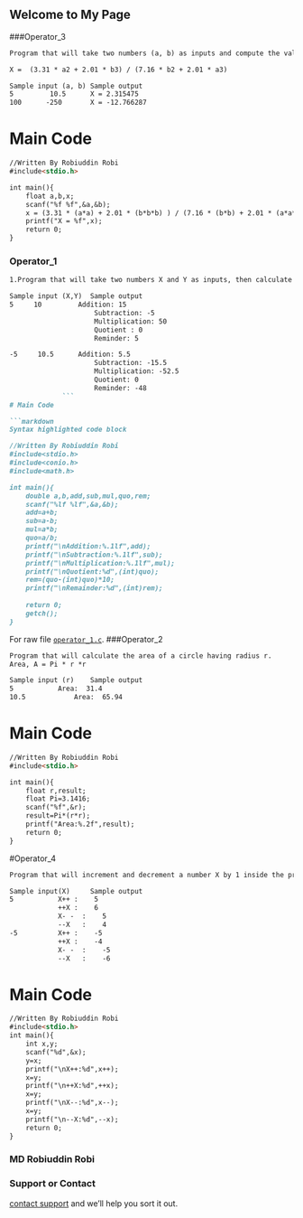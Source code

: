 ## Welcome to My Page

###Operator_3
```markdown
Program that will take two numbers (a, b) as inputs and compute the value of the equation – (Without using math.h)

X =  (3.31 * a2 + 2.01 * b3) / (7.16 * b2 + 2.01 * a3)

Sample input (a, b)	Sample output
5         10.5		X = 2.315475
100      -250		X = -12.766287
```
# Main Code
```markdown
//Written By Robiuddin Robi
#include<stdio.h>

int main(){
	float a,b,x;
	scanf("%f %f",&a,&b);
	x = (3.31 * (a*a) + 2.01 * (b*b*b) ) / (7.16 * (b*b) + 2.01 * (a*a*a) );
	printf("X = %f",x);
	return 0;
}
```
### Operator_1

```markdown
1.Program that will take two numbers X and Y as inputs, then calculate and print the values of their addition, subtraction, multiplication, division (quotient and reminder). 

Sample input (X,Y)	Sample output
5     10	     Addition: 15
                     Subtraction: -5
                     Multiplication: 50
                     Quotient : 0
                     Reminder: 5

-5     10.5	     Addition: 5.5
                     Subtraction: -15.5
                     Multiplication: -52.5
                     Quotient: 0
                     Reminder: -48
		     ```
# Main Code

```markdown
Syntax highlighted code block

//Written By Robiuddin Robi
#include<stdio.h>
#include<conio.h>
#include<math.h>

int main(){
	double a,b,add,sub,mul,quo,rem;
	scanf("%lf %lf",&a,&b);
	add=a+b;
	sub=a-b;
	mul=a*b;
	quo=a/b;
	printf("\nAddition:%.1lf",add);
	printf("\nSubtraction:%.1lf",sub);
	printf("\nMultiplication:%.1lf",mul);
	printf("\nQuotient:%d",(int)quo);
	rem=(quo-(int)quo)*10;
	printf("\nRemainder:%d",(int)rem);
		
	return 0;
	getch();
}
```

For raw file [`operator_1.c`](https://github.com/Mrrobi/second_semester_operators/blob/master/operator_1.c).
###Operator_2
```markdown
Program that will calculate the area of a circle having radius r. 
Area, A = Pi * r *r

Sample input (r)	Sample output
5			Area:  31.4
10.5			Area:  65.94
```
# Main Code

```markdown
//Written By Robiuddin Robi
#include<stdio.h>

int main(){
	float r,result;
	float Pi=3.1416;
	scanf("%f",&r);
	result=Pi*(r*r);
	printf("Area:%.2f",result);
	return 0;
}
```

#Operator_4
```markdown
Program that will increment and decrement a number X by 1 inside the printf function. (Use ++ and - - operators)

Sample input(X) 	Sample output
5	 		X++ :    5
			++X :    6
			X- -  :    5
			--X   :    4
-5			X++ :    -5
			++X :    -4
			X- -  :    -5
			--X   :    -6
```
# Main Code
```markdown
//Written By Robiuddin Robi
#include<stdio.h>
int main(){
	int x,y;
	scanf("%d",&x);
	y=x;
	printf("\nX++:%d",x++);
	x=y;
	printf("\n++X:%d",++x);
	x=y;
	printf("\nX--:%d",x--);
	x=y;
	printf("\n--X:%d",--x);
	return 0;
}
```



### MD Robiuddin Robi


### Support or Contact

[contact support](www.facebook.com/robiz2) and we’ll help you sort it out.
